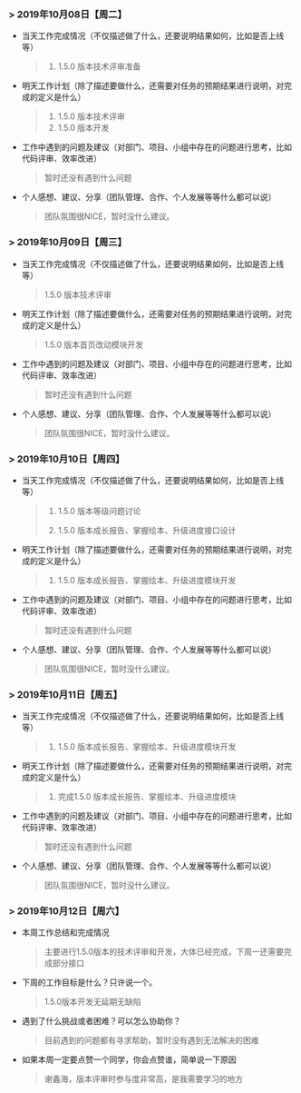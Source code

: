 ### > 2019年10月08日【周二】

- 当天工作完成情况（不仅描述做了什么，还要说明结果如何，比如是否上线等）

  > 1. 1.5.0 版本技术评审准备
  
- 明天工作计划（除了描述要做什么，还需要对任务的预期结果进行说明，对完成的定义是什么）

  > 1. 1.5.0 版本技术评审
  > 2. 1.5.0 版本开发
  
- 工作中遇到的问题及建议（对部门、项目、小组中存在的问题进行思考，比如代码评审、效率改进）

  > 暂时还没有遇到什么问题

- 个人感想、建议、分享（团队管理、合作、个人发展等等什么都可以说）

  > 团队氛围很NICE，暂时没什么建议。



### > 2019年10月09日【周三】

- 当天工作完成情况（不仅描述做了什么，还要说明结果如何，比如是否上线等）

  > 1.5.0 版本技术评审

- 明天工作计划（除了描述要做什么，还需要对任务的预期结果进行说明，对完成的定义是什么）

  > 1.5.0 版本首页改动模块开发

- 工作中遇到的问题及建议（对部门、项目、小组中存在的问题进行思考，比如代码评审、效率改进）

  > 暂时还没有遇到什么问题

- 个人感想、建议、分享（团队管理、合作、个人发展等等什么都可以说）

  > 团队氛围很NICE，暂时没什么建议。



### > 2019年10月10日【周四】

- 当天工作完成情况（不仅描述做了什么，还要说明结果如何，比如是否上线等）

  > 1. 1.5.0 版本等级问题讨论
  >
  > 2. 1.5.0 版本成长报告、掌握绘本、升级进度接口设计

- 明天工作计划（除了描述要做什么，还需要对任务的预期结果进行说明，对完成的定义是什么）

  > 1. 1.5.0 版本成长报告、掌握绘本、升级进度模块开发

- 工作中遇到的问题及建议（对部门、项目、小组中存在的问题进行思考，比如代码评审、效率改进）

  > 暂时还没有遇到什么问题

- 个人感想、建议、分享（团队管理、合作、个人发展等等什么都可以说）

  > 团队氛围很NICE，暂时没什么建议。



### > 2019年10月11日【周五】

- 当天工作完成情况（不仅描述做了什么，还要说明结果如何，比如是否上线等）

  > 1. 1.5.0 版本成长报告、掌握绘本、升级进度模块开发

- 明天工作计划（除了描述要做什么，还需要对任务的预期结果进行说明，对完成的定义是什么）

  > 1. 完成1.5.0 版本成长报告、掌握绘本、升级进度模块

- 工作中遇到的问题及建议（对部门、项目、小组中存在的问题进行思考，比如代码评审、效率改进）

  > 暂时还没有遇到什么问题

- 个人感想、建议、分享（团队管理、合作、个人发展等等什么都可以说）

  > 团队氛围很NICE，暂时没什么建议。



### > 2019年10月12日【周六】

- 本周工作总结和完成情况

  > 主要进行1.5.0版本的技术评审和开发，大体已经完成，下周一还需要完成部分接口

- 下周的工作目标是什么？只许说一个。

  > 1.5.0版本开发无延期无缺陷

- 遇到了什么挑战或者困难？可以怎么协助你？

  > 目前遇到的问题都有寻求帮助，暂时没有遇到无法解决的困难

- 如果本周一定要点赞一个同学，你会点赞谁，简单说一下原因

  > 谢鑫海，版本评审时参与度非常高，是我需要学习的地方

